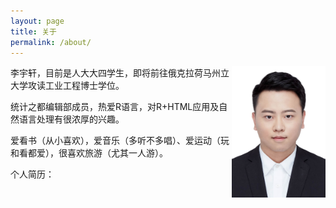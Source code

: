 ```yaml
---
layout: page
title: 关于
permalink: /about/
---
```


<img align="right" width="150" height="210" src="https://github.com/MikeLYX/picture/blob/master/own%20picture/formal_photo.jpg?raw=true"/>

李宇轩，目前是人大大四学生，即将前往俄克拉荷马州立大学攻读工业工程博士学位。

统计之都编辑部成员，热爱R语言，对R+HTML应用及自然语言处理有很浓厚的兴趣。

爱看书（从小喜欢），爱音乐（多听不多唱）、爱运动（玩和看都爱），很喜欢旅游（尤其一人游）。

个人简历：
